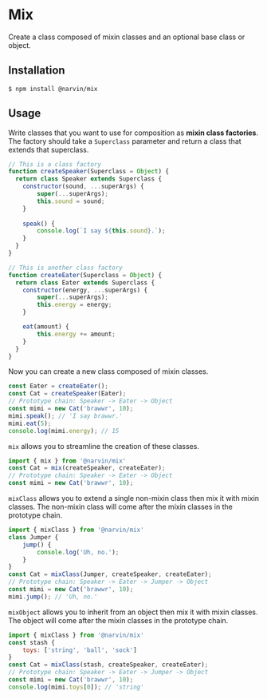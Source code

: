 # Mix
Create a class composed of mixin classes and an optional base class or object.

## Installation
```
$ npm install @narvin/mix
```

## Usage
Write classes that you want to use for composition as **mixin class factories**. The factory should take a `Superclass` parameter and return a class that extends that superclass.
```JavaScript
// This is a class factory
function createSpeaker(Superclass = Object) {
  return class Speaker extends Superclass {
    constructor(sound, ...superArgs) {
        super(...superArgs);
        this.sound = sound;
    }
    
    speak() {
        console.log(`I say ${this.sound}.`);
    }
  }
}

// This is another class factory
function createEater(Superclass = Object) {
  return class Eater extends Superclass {
    constructor(energy, ...superArgs) {
        super(...superArgs);
        this.energy = energy;
    }

    eat(amount) {
        this.energy += amount;
    }
  }
}
```
Now you can create a new class composed of mixin classes.
```JavaScript
const Eater = createEater();
const Cat = createSpeaker(Eater);
// Prototype chain: Speaker -> Eater -> Object
const mimi = new Cat('brawwr', 10);
mimi.speak(); // 'I say brawwr.'
mimi.eat(5);
console.log(mimi.energy); // 15
```
`mix` allows you to streamline the creation of these classes.
```JavaScript
import { mix } from '@narvin/mix'
const Cat = mix(createSpeaker, createEater);
// Prototype chain: Speaker -> Eater -> Object
const mimi = new Cat('brawwr', 10);
```
`mixClass` allows you to extend a single non-mixin class then mix it with mixin classes. The non-mixin class will come after the mixin classes in the prototype chain.
```JavaScript
import { mixClass } from '@narvin/mix'
class Jumper {
    jump() {
        console.log('Uh, no.');
    }
}
const Cat = mixClass(Jumper, createSpeaker, createEater);
// Prototype chain: Speaker -> Eater -> Jumper -> Object
const mimi = new Cat('brawwr', 10);
mimi.jump(); // 'Uh, no.'
```
`mixObject` allows you to inherit from an object then mix it with mixin classes. The object will come after the mixin classes in the prototype chain.
```JavaScript
import { mixClass } from '@narvin/mix'
const stash {
    toys: ['string', 'ball', 'sock']
}
const Cat = mixClass(stash, createSpeaker, createEater);
// Prototype chain: Speaker -> Eater -> Jumper -> Object
const mimi = new Cat('brawwr', 10);
console.log(mimi.toys[0]); // 'string'
```
